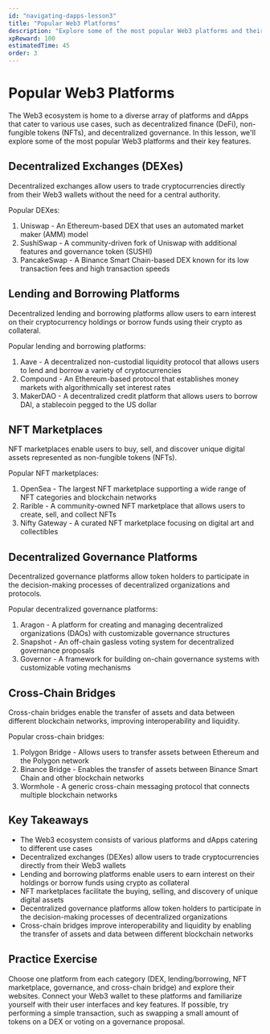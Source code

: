 ```yaml
---
id: "navigating-dapps-lesson3"
title: "Popular Web3 Platforms"
description: "Explore some of the most popular Web3 platforms and their use cases."
xpReward: 100
estimatedTime: 45
order: 3
---
```


# Popular Web3 Platforms

The Web3 ecosystem is home to a diverse array of platforms and dApps that cater to various use cases, such as decentralized finance (DeFi), non-fungible tokens (NFTs), and decentralized governance. In this lesson, we'll explore some of the most popular Web3 platforms and their key features.

## Decentralized Exchanges (DEXes)

Decentralized exchanges allow users to trade cryptocurrencies directly from their Web3 wallets without the need for a central authority.

Popular DEXes:
1. Uniswap - An Ethereum-based DEX that uses an automated market maker (AMM) model
2. SushiSwap - A community-driven fork of Uniswap with additional features and governance token (SUSHI)
3. PancakeSwap - A Binance Smart Chain-based DEX known for its low transaction fees and high transaction speeds

## Lending and Borrowing Platforms

Decentralized lending and borrowing platforms allow users to earn interest on their cryptocurrency holdings or borrow funds using their crypto as collateral.

Popular lending and borrowing platforms:
1. Aave - A decentralized non-custodial liquidity protocol that allows users to lend and borrow a variety of cryptocurrencies
2. Compound - An Ethereum-based protocol that establishes money markets with algorithmically set interest rates
3. MakerDAO - A decentralized credit platform that allows users to borrow DAI, a stablecoin pegged to the US dollar

## NFT Marketplaces

NFT marketplaces enable users to buy, sell, and discover unique digital assets represented as non-fungible tokens (NFTs).

Popular NFT marketplaces:
1. OpenSea - The largest NFT marketplace supporting a wide range of NFT categories and blockchain networks
2. Rarible - A community-owned NFT marketplace that allows users to create, sell, and collect NFTs
3. Nifty Gateway - A curated NFT marketplace focusing on digital art and collectibles

## Decentralized Governance Platforms

Decentralized governance platforms allow token holders to participate in the decision-making processes of decentralized organizations and protocols.

Popular decentralized governance platforms:
1. Aragon - A platform for creating and managing decentralized organizations (DAOs) with customizable governance structures
2. Snapshot - An off-chain gasless voting system for decentralized governance proposals
3. Governor - A framework for building on-chain governance systems with customizable voting mechanisms

## Cross-Chain Bridges

Cross-chain bridges enable the transfer of assets and data between different blockchain networks, improving interoperability and liquidity.

Popular cross-chain bridges:
1. Polygon Bridge - Allows users to transfer assets between Ethereum and the Polygon network
2. Binance Bridge - Enables the transfer of assets between Binance Smart Chain and other blockchain networks
3. Wormhole - A generic cross-chain messaging protocol that connects multiple blockchain networks

## Key Takeaways

- The Web3 ecosystem consists of various platforms and dApps catering to different use cases
- Decentralized exchanges (DEXes) allow users to trade cryptocurrencies directly from their Web3 wallets
- Lending and borrowing platforms enable users to earn interest on their holdings or borrow funds using crypto as collateral
- NFT marketplaces facilitate the buying, selling, and discovery of unique digital assets
- Decentralized governance platforms allow token holders to participate in the decision-making processes of decentralized organizations
- Cross-chain bridges improve interoperability and liquidity by enabling the transfer of assets and data between different blockchain networks

## Practice Exercise

Choose one platform from each category (DEX, lending/borrowing, NFT marketplace, governance, and cross-chain bridge) and explore their websites. Connect your Web3 wallet to these platforms and familiarize yourself with their user interfaces and key features. If possible, try performing a simple transaction, such as swapping a small amount of tokens on a DEX or voting on a governance proposal.